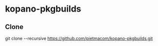 # kopano-pkgbuilds

## Clone
git clone --recursive https://github.com/pietmacom/kopano-pkgbuilds.git
